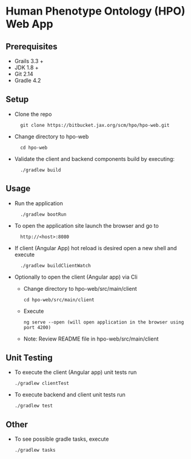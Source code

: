 # Human Phenotype Ontology (HPO) Web App

## Prerequisites

+ Grails 3.3 +
+ JDK 1.8 +
+ Git 2.14
+ Gradle 4.2

## Setup

+ Clone the repo

        git clone https://bitbucket.jax.org/scm/hpo/hpo-web.git
        
+ Change directory to hpo-web

        cd hpo-web
+ Validate the client and backend components build by executing:

        ./gradlew build

## Usage

+ Run the application

        ./gradlew bootRun
+ To open the application site launch the browser and go to
 
        http://<host>:8080 
+ If client (Angular App) hot reload is desired open a new shell and execute

        ./gradlew buildClientWatch
+ Optionally to open the client (Angular app) via Cli

  * Change directory to hpo-web/src/main/client
  
        cd hpo-web/src/main/client  
  * Execute
  
        ng serve --open (will open application in the browser using port 4200)
  * Note: Review README file in hpo-web/src/main/client  

## Unit Testing

+ To execute the client (Angular app) unit tests run
  
      ./gradlew clientTest
+ To execute backend and client unit tests run
  
      ./gradlew test
    
## Other
+ To see possible gradle tasks, execute
  
      ./gradlew tasks

